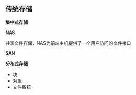 ## 传统存储

**集中式存储**

**NAS**

共享文件存储，NAS为前端主机提供了一个用户访问的文件接口

**SAN**



**分布式存储**

- 块
- 对象
- 文件系统



